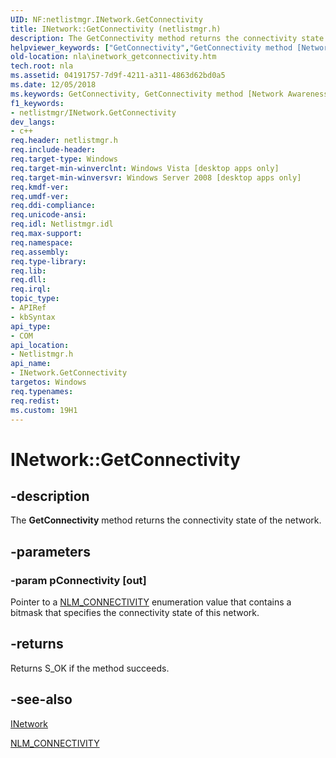 ```yaml
---
UID: NF:netlistmgr.INetwork.GetConnectivity
title: INetwork::GetConnectivity (netlistmgr.h)
description: The GetConnectivity method returns the connectivity state of the network.helpviewer_keywords: ["GetConnectivity","GetConnectivity method [Network Awareness]","GetConnectivity method [Network Awareness]","INetwork interface","INetwork interface [Network Awareness]","GetConnectivity method","INetwork.GetConnectivity","INetwork::GetConnectivity","netlistmgr/INetwork::GetConnectivity","nla.inetwork_getconnectivity"]
old-location: nla\inetwork_getconnectivity.htm
tech.root: nla
ms.assetid: 04191757-7d9f-4211-a311-4863d62bd0a5
ms.date: 12/05/2018
ms.keywords: GetConnectivity, GetConnectivity method [Network Awareness], GetConnectivity method [Network Awareness],INetwork interface, INetwork interface [Network Awareness],GetConnectivity method, INetwork.GetConnectivity, INetwork::GetConnectivity, netlistmgr/INetwork::GetConnectivity, nla.inetwork_getconnectivity
f1_keywords:
- netlistmgr/INetwork.GetConnectivity
dev_langs:
- c++
req.header: netlistmgr.h
req.include-header: 
req.target-type: Windows
req.target-min-winverclnt: Windows Vista [desktop apps only]
req.target-min-winversvr: Windows Server 2008 [desktop apps only]
req.kmdf-ver: 
req.umdf-ver: 
req.ddi-compliance: 
req.unicode-ansi: 
req.idl: Netlistmgr.idl
req.max-support: 
req.namespace: 
req.assembly: 
req.type-library: 
req.lib: 
req.dll: 
req.irql: 
topic_type:
- APIRef
- kbSyntax
api_type:
- COM
api_location:
- Netlistmgr.h
api_name:
- INetwork.GetConnectivity
targetos: Windows
req.typenames: 
req.redist: 
ms.custom: 19H1
---
```


# INetwork::GetConnectivity


## -description


The <b>GetConnectivity</b> method returns the connectivity state of the network.


## -parameters




### -param pConnectivity [out]

Pointer to a <a href="https://docs.microsoft.com/windows/desktop/api/netlistmgr/ne-netlistmgr-nlm_connectivity">NLM_CONNECTIVITY</a> enumeration value that contains a bitmask  that specifies the connectivity state of this network.


## -returns



Returns S_OK if the method succeeds.




## -see-also




<a href="https://docs.microsoft.com/windows/desktop/api/netlistmgr/nn-netlistmgr-inetwork">INetwork</a>



<a href="https://docs.microsoft.com/windows/desktop/api/netlistmgr/ne-netlistmgr-nlm_connectivity">NLM_CONNECTIVITY</a>
 

 


